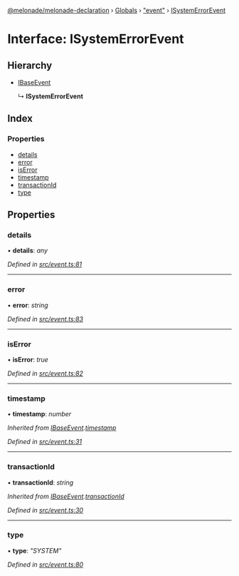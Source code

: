 [@melonade/melonade-declaration](../README.md) › [Globals](../globals.md) › ["event"](../modules/_event_.md) › [ISystemErrorEvent](_event_.isystemerrorevent.md)

# Interface: ISystemErrorEvent

## Hierarchy

* [IBaseEvent](_event_.ibaseevent.md)

  ↳ **ISystemErrorEvent**

## Index

### Properties

* [details](_event_.isystemerrorevent.md#details)
* [error](_event_.isystemerrorevent.md#error)
* [isError](_event_.isystemerrorevent.md#iserror)
* [timestamp](_event_.isystemerrorevent.md#timestamp)
* [transactionId](_event_.isystemerrorevent.md#transactionid)
* [type](_event_.isystemerrorevent.md#type)

## Properties

###  details

• **details**: *any*

*Defined in [src/event.ts:81](https://github.com/devit-tel/melonade-declaration/blob/f57d96e/src/event.ts#L81)*

___

###  error

• **error**: *string*

*Defined in [src/event.ts:83](https://github.com/devit-tel/melonade-declaration/blob/f57d96e/src/event.ts#L83)*

___

###  isError

• **isError**: *true*

*Defined in [src/event.ts:82](https://github.com/devit-tel/melonade-declaration/blob/f57d96e/src/event.ts#L82)*

___

###  timestamp

• **timestamp**: *number*

*Inherited from [IBaseEvent](_event_.ibaseevent.md).[timestamp](_event_.ibaseevent.md#timestamp)*

*Defined in [src/event.ts:31](https://github.com/devit-tel/melonade-declaration/blob/f57d96e/src/event.ts#L31)*

___

###  transactionId

• **transactionId**: *string*

*Inherited from [IBaseEvent](_event_.ibaseevent.md).[transactionId](_event_.ibaseevent.md#transactionid)*

*Defined in [src/event.ts:30](https://github.com/devit-tel/melonade-declaration/blob/f57d96e/src/event.ts#L30)*

___

###  type

• **type**: *"SYSTEM"*

*Defined in [src/event.ts:80](https://github.com/devit-tel/melonade-declaration/blob/f57d96e/src/event.ts#L80)*
